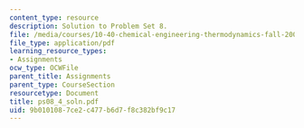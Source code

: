 ```yaml
---
content_type: resource
description: Solution to Problem Set 8.
file: /media/courses/10-40-chemical-engineering-thermodynamics-fall-2003/9b0101087ce2c477b6d7f8c382bf9c17_ps08_4_soln.pdf
file_type: application/pdf
learning_resource_types:
- Assignments
ocw_type: OCWFile
parent_title: Assignments
parent_type: CourseSection
resourcetype: Document
title: ps08_4_soln.pdf
uid: 9b010108-7ce2-c477-b6d7-f8c382bf9c17
---
```

